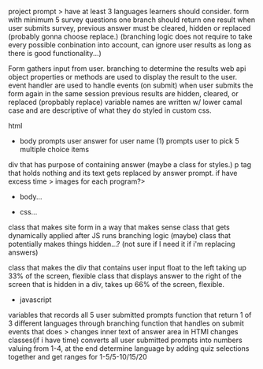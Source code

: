 project prompt > have at least 3 languages learners should consider.
form with minimum 5 survey questions
one branch should return one result
when user submits survey, previous answer must be cleared, hidden or replaced (probably gonna choose replace.)
(branching logic does not require to take every possible conbination into account, can ignore user results as long as there is good functionality...)

Form gathers input from user.
branching to determine the results
web api object properties or methods are used to display the result to the user.
event handler are used to handle events (on submit)
when user submits the form again in the same session previous results are hidden, cleared, or replaced (propbably replace)
variable names are written w/ lower camal case and are descriptive of what they do
styled in custom css.

html
* body
prompts user answer for user name (1)
prompts user to pick 5 multiple choice items

div that has purpose of containing answer (maybe a class for styles.)
p tag that holds nothing and its text gets replaced by answer prompt.
if have excess time > images for each program?>


* body...


* css...

class that makes site form in a way that makes sense
class that gets dynamically applied after JS runs branching logic (maybe)
class that potentially makes things hidden...? (not sure if I need it if i'm replacing answers)

class that makes the div that contains user input float to the left taking up 33% of the screen, flexible
class that displays answer to the right of the screen that is hidden in a div, takes up 66% of the screen, flexible.

* javascript

variables that records all 5 user submitted prompts
function that return 1 of 3 different languages through branching
function that handles on submit events that does >
  changes inner text of answer area in HTMl
  changes classes(if i have time)
converts all user submitted prompts into numbers valuing from 1-4, at the end determine language by adding quiz selections together and get ranges for 1-5/5-10/15/20
